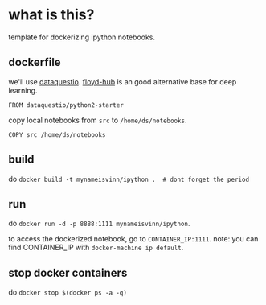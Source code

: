 # what is this?
template for dockerizing ipython notebooks.

## dockerfile
we'll use [dataquestio](https://hub.docker.com/r/dataquestio/python2-starter/). [floyd-hub](https://github.com/floydhub) is an good alternative base for deep learning.
```
FROM dataquestio/python2-starter
```
copy local notebooks from `src` to `/home/ds/notebooks`.
```
COPY src /home/ds/notebooks
```

## build
do `docker build -t mynameisvinn/ipython .  # dont forget the period`

## run
do `docker run -d -p 8888:1111 mynameisvinn/ipython`. 

to access the dockerized notebook, go to `CONTAINER_IP:1111`. note: you can find CONTAINER_IP with `docker-machine ip default`. 

## stop docker containers
do `docker stop $(docker ps -a -q)`